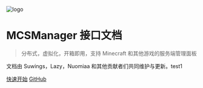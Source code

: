 <!--
 * @Author: Nuomiaa&Suwings
 * @Date: 2021-12-04 19:06:40
 * @LastEditTime: 2021-12-06 21:20:04
-->

![logo](https://docs.mcsmanager.com/logo.png)

<h1><b>MCSManager 接口文档</b></h1>

> 分布式，虚拟化，开箱即用，支持 Minecraft 和其他游戏的服务端管理面板

文档由 Suwings，Lazy，Nuomiaa 和其他贡献者们共同维护与更新。test1

[快速开始](README.md)
[GitHub](https://github.com/Suwings/MCSManager)
